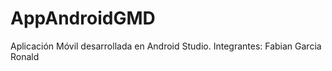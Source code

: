 # AppAndroidGMD
Aplicación Móvil desarrollada en Android Studio.
Integrantes:
  Fabian Garcia Ronald
